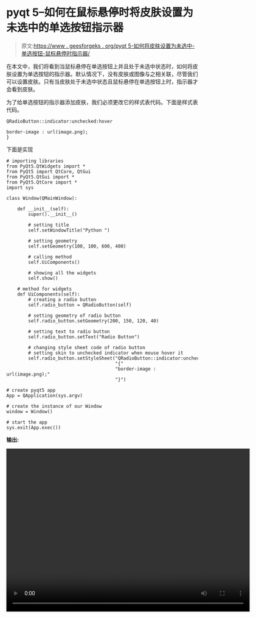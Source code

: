 # pyqt 5–如何在鼠标悬停时将皮肤设置为未选中的单选按钮指示器

> 原文:[https://www . geesforgeks . org/pyqt 5-如何将皮肤设置为未选中-单选按钮-鼠标悬停时指示器/](https://www.geeksforgeeks.org/pyqt5-how-to-set-skin-to-unchecked-radiobutton-indicator-when-mouse-hover/)

在本文中，我们将看到当鼠标悬停在单选按钮上并且处于未选中状态时，如何将皮肤设置为单选按钮的指示器。默认情况下，没有皮肤或图像与之相关联，尽管我们可以设置皮肤。只有当皮肤处于未选中状态且鼠标悬停在单选按钮上时，指示器才会看到皮肤。

为了给单选按钮的指示器添加皮肤，我们必须更改它的样式表代码。下面是样式表代码。

```
QRadioButton::indicator:unchecked:hover

border-image : url(image.png);
}

```

下面是实现

```
# importing libraries
from PyQt5.QtWidgets import * 
from PyQt5 import QtCore, QtGui
from PyQt5.QtGui import *
from PyQt5.QtCore import * 
import sys

class Window(QMainWindow):

    def __init__(self):
        super().__init__()

        # setting title
        self.setWindowTitle("Python ")

        # setting geometry
        self.setGeometry(100, 100, 600, 400)

        # calling method
        self.UiComponents()

        # showing all the widgets
        self.show()

    # method for widgets
    def UiComponents(self):
        # creating a radio button
        self.radio_button = QRadioButton(self)

        # setting geometry of radio button
        self.radio_button.setGeometry(200, 150, 120, 40)

        # setting text to radio button
        self.radio_button.setText("Radio Button")

        # changing style sheet code of radio button
        # setting skin to unchecked indicator when mouse hover it
        self.radio_button.setStyleSheet("QRadioButton::indicator:unchecked:hover"
                                        "{"
                                        "border-image : url(image.png);"
                                        "}")

# create pyqt5 app
App = QApplication(sys.argv)

# create the instance of our Window
window = Window()

# start the app
sys.exit(App.exec())
```

**输出:**

<video class="wp-video-shortcode" id="video-396061-1" width="640" height="428" preload="metadata" controls=""><source type="video/mp4" src="https://media.geeksforgeeks.org/wp-content/uploads/20200408015740/Python-08-04-2020-01_56_49.mp4?_=1">[https://media.geeksforgeeks.org/wp-content/uploads/20200408015740/Python-08-04-2020-01_56_49.mp4](https://media.geeksforgeeks.org/wp-content/uploads/20200408015740/Python-08-04-2020-01_56_49.mp4)</video>